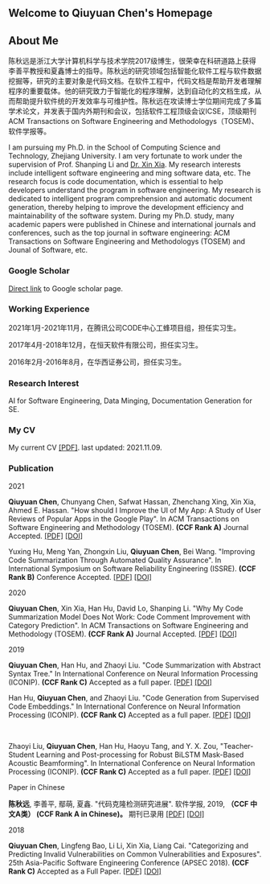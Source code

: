 ## Welcome to Qiuyuan Chen's Homepage

<!-- You can use the [editor on GitHub](https://github.com/chenqiuyuan/home/edit/gh-pages/index.md) to maintain and preview the content for your website in Markdown files.

Whenever you commit to this repository, GitHub Pages will run [Jekyll](https://jekyllrb.com/) to rebuild the pages in your site, from the content in your Markdown files. -->

## About Me

陈秋远是浙江大学计算机科学与技术学院2017级博生，很荣幸在科研道路上获得李善平教授和夏鑫博士的指导。陈秋远的研究领域包括智能化软件工程与软件数据挖掘等，研究的主要对象是代码文档。在软件工程中，代码文档是帮助开发者理解程序的重要载体。他的研究致力于智能化的程序理解，达到自动化的文档生成，从而帮助提升软件统的开发效率与可维护性。陈秋远在攻读博士学位期间完成了多篇学术论文，并发表于国内外期刊和会议，包括软件工程顶级会议ICSE，顶级期刊 ACM Transactions on Software Engineering and Methodologys（TOSEM)、软件学报等。

I am pursuing my Ph.D. in the School of Computing Science and Technology, Zhejiang University. 
I am very fortunate to work under the supervision of Prof. Shanping Li and [Dr. Xin Xia](https://xin-xia.github.io/).
My research interests include intelligent software engineering and ming software data, etc. The research focus is code documentation, which is essential to help developers understand the program in software engineering. My research is dedicated to intelligent program comprehension and automatic document generation, thereby helping to improve the development efficiency and maintainability of the software system. During my Ph.D. study, many academic papers were published in Chinese and international journals and conferences, such as the top journal in software engineering: ACM Transactions on Software Engineering and Methodologys (TOSEM) and Jounal of Software, etc.

### Google Scholar
[Direct link] to Google scholar page.

[Direct link]: https://scholar.google.com/citations?user=pCvGsBkAAAAJ&hl=en

### Working Experience
2021年1月-2021年11月，在腾讯公司CODE中心工蜂项目组，担任实习生。

2017年4月-2018年12月，在恒天软件有限公司，担任实习生。

2016年2月-2016年8月，在华西证券公司，担任实习生。


### Research Interest

AI for Software Engineering, Data Minging, Documentation Generation for SE.

<!-- ### A picture of my research

Documentation is one of the most important artifacts in software engineering. However, it is often not drawn attentioned.

As a Ph.D. candidate, I am often bothered by "what's your research topic" for the laymen. I decide to draw a picture.

For more details see [GitHub Flavored Markdown](https://guides.github.com/features/mastering-markdown/). -->

### My CV

My current CV <a href="陈秋远 简历 20211109.pdf" target="_blank">[PDF]</a>. last updated: 2021.11.09.

<!--
### Template

Your Pages site will use the layout and styles from the Jekyll theme you have selected in your [repository settings](https://github.com/chenqiuyuan/home/settings). The name of this theme is saved in the Jekyll `_config.yml` configuration file. -->

### Publication
2021

<strong>Qiuyuan Chen</strong>, Chunyang Chen, Safwat Hassan, Zhenchang Xing, Xin Xia, Ahmed E. Hassan. "How should I Improve the UI of My App: A Study of User Reviews of Popular Apps in the Google Play". In  ACM Transactions on Software Engineering and Methodology (TOSEM). <strong>(CCF Rank A)</strong> Journal Accepted.
<a href="TOSEM_Qiuyuan_Chen_2021_How Should I Improve the UI of My App.pdf" target="_blank">[PDF]</a>
<a href="https://doi.org/10.1145/3447808" target="_blank">[DOI]</a>
<br />

Yuxing Hu, Meng Yan, Zhongxin Liu, <strong>Qiuyuan Chen</strong>, Bei Wang. "Improving Code Summarization Through Automated Quality Assurance". In International Symposium on Software Reliability Engineering (ISSRE). <strong>(CCF Rank B)</strong> Conference Accepted.
<a href="ISSRE_Qiuyuan_Chen_2021_Improving Code Summarization Through Automated Quality Assurance.pdf" target="_blank">[PDF]</a>
<a href="" target="_blank">[DOI]</a>
<br />

2020

<strong>Qiuyuan Chen</strong>, Xin Xia, Han Hu, David Lo, Shanping Li. "Why My Code Summarization Model Does Not Work: Code Comment Improvement with Category Prediction". In  ACM Transactions on Software Engineering and Methodology (TOSEM). <strong>(CCF Rank A)</strong> Journal Accepted.
<a href="TOSEM_Qiuyuan_Chen_2021_Why My Code Summarization Model Does Not Work.pdf" target="_blank">[PDF]</a>
<a href="https://doi.org/10.1145/3434280" target="_blank">[DOI]</a>
<br />

2019

<strong>Qiuyuan Chen</strong>, Han Hu, and Zhaoyi Liu. "Code Summarization with Abstract Syntax Tree." In International Conference on Neural Information Processing (ICONIP). <strong>(CCF Rank C)</strong> Accepted as a full paper.
<a href="ICONIP_Qiuyuan_Chen_2019_Code Summarization with Abstract Syntax Tree.pdf" target="_blank">[PDF]</a>
<a href="https://doi.org/10.1007/978-3-030-36802-9_69" target="_blank">[DOI]</a>
<br />


Han Hu, <strong>Qiuyuan Chen</strong>, and Zhaoyi Liu. "Code Generation from Supervised Code Embeddings." In International Conference on Neural Information Processing (ICONIP). <strong>(CCF Rank C)</strong> Accepted as a full paper.
<a href="ICONIP_Hu_Code Generation from Supervised Embeddings.pdf" target="_blank">[PDF]</a>
<a href="https://doi.org/10.1007/978-3-030-36808-1_42" target="_blank">[DOI]</a>

<br />

Zhaoyi Liu, <strong>Qiuyuan Chen</strong>, Han Hu, Haoyu Tang, and Y. X. Zou, "Teacher-Student Learning and Post-processing for Robust BiLSTM Mask-Based Acoustic Beamforming". In International Conference on Neural Information Processing (ICONIP). <strong>(CCF Rank C)</strong> Accepted as a full paper.
<a href="ICONIP_Liu_2019_Teacher-Student Learning and Post-processing.pdf" target="_blank">[PDF]</a>
<a href="https://doi.org/10.1007/978-3-030-36718-3_44" target="_blank">[DOI]</a>
<br />

Paper in Chinese

<strong>陈秋远</strong>, 李善平, 鄢萌, 夏鑫. "代码克隆检测研究进展". 软件学报, 2019, <strong>（CCF 中文A类） (CCF Rank A in Chinese)。</strong> 期刊已录用
<a href="软件学报_陈秋远_2019_代码克隆检测研究进展.pdf" target="_blank">[PDF]</a>
<a href="https://doi.org/10.13328/j.cnki.jos.005711" target="_blank">[DOI]</a>
<br />

2018

<strong>Qiuyuan Chen</strong>, Lingfeng Bao, Li Li, Xin Xia, Liang Cai. "Categorizing and Predicting Invalid Vulnerabilities on Common Vulnerabilities and Exposures". 25th Asia-Pacific Software Engineering Conference (APSEC 2018). <strong>(CCF Rank C)</strong> Accepted as a Full Paper.
<a href="APSEC_Qiuyuan_Chen_2018_Categorizing and Predicting Invalid Vulnerabilitie.pdf" target="_blank">[PDF]</a>
<a href="https://doi.org/10.1109/APSEC.2018.00049" target="_blank">[DOI]</a>
<br />
